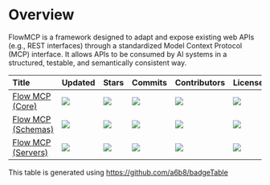 # Overview

FlowMCP is a framework designed to adapt and expose existing web APIs (e.g., REST interfaces) through a standardized Model Context Protocol (MCP) interface. It allows APIs to be consumed by AI systems in a structured, testable, and semantically consistent way.

| Title | Updated | Stars | Commits | Contributors | License |
| :-- | :-- | :-- | :-- | :-- | :-- |
| [Flow MCP (Core)](https://github.com/FlowMCP/flowMCP) | <a href="https://api.github.com/repos/FlowMCP/flowMCP"><img src="https://img.shields.io/github/last-commit/FlowMCP/flowMCP?color=0E1116&logo=F3A966&logoColor=F3A966&style=flat&label="></a> | <a href="https://github.com/FlowMCP/flowMCP/stargazers"><img src="https://img.shields.io/github/stars/FlowMCP/flowMCP?color=0E1116&logo=F3A966&logoColor=F3A966&style=flat&label="></a> | <a href="https://github.com/FlowMCP/flowMCP/commit/main"><img src="https://img.shields.io/github/commit-activity/t/FlowMCP/flowMCP?color=0E1116&logo=F3A966&logoColor=F3A966&style=flat&label="></a> | <a href="https://github.com/FlowMCP/flowMCP/graphs/contributors"><img src="https://img.shields.io/github/contributors/FlowMCP/flowMCP?color=0E1116&logo=F3A966&logoColor=F3A966&style=flat&label="></a> | <a href="https://github.com/FlowMCP/flowMCP/blob/main/LICENSE"><img src="https://img.shields.io/github/license/FlowMCP/flowMCP?color=0E1116&logo=F3A966&logoColor=F3A966&style=flat&label="></a> |
| [Flow MCP (Schemas)](https://github.com/flowMCP/flowMCP-schemas) | <a href="https://api.github.com/repos/flowMCP/flowMCP-schemas"><img src="https://img.shields.io/github/last-commit/flowMCP/flowMCP-schemas?color=0E1116&logo=F3A966&logoColor=F3A966&style=flat&label="></a> | <a href="https://github.com/flowMCP/flowMCP-schemas/stargazers"><img src="https://img.shields.io/github/stars/flowMCP/flowMCP-schemas?color=0E1116&logo=F3A966&logoColor=F3A966&style=flat&label="></a> | <a href="https://github.com/flowMCP/flowMCP-schemas/commit/main"><img src="https://img.shields.io/github/commit-activity/t/flowMCP/flowMCP-schemas?color=0E1116&logo=F3A966&logoColor=F3A966&style=flat&label="></a> | <a href="https://github.com/flowMCP/flowMCP-schemas/graphs/contributors"><img src="https://img.shields.io/github/contributors/flowMCP/flowMCP-schemas?color=0E1116&logo=F3A966&logoColor=F3A966&style=flat&label="></a> | <a href="https://github.com/flowMCP/flowMCP-schemas/blob/main/LICENSE"><img src="https://img.shields.io/github/license/flowMCP/flowMCP-schemas?color=0E1116&logo=F3A966&logoColor=F3A966&style=flat&label="></a> |
| [Flow MCP (Servers)](https://github.com/flowMCP/flowMCP-servers) | <a href="https://api.github.com/repos/flowMCP/flowMCP-servers"><img src="https://img.shields.io/github/last-commit/flowMCP/flowMCP-servers?color=0E1116&logo=F3A966&logoColor=F3A966&style=flat&label="></a> | <a href="https://github.com/flowMCP/flowMCP-servers/stargazers"><img src="https://img.shields.io/github/stars/flowMCP/flowMCP-servers?color=0E1116&logo=F3A966&logoColor=F3A966&style=flat&label="></a> | <a href="https://github.com/flowMCP/flowMCP-servers/commit/main"><img src="https://img.shields.io/github/commit-activity/t/flowMCP/flowMCP-servers?color=0E1116&logo=F3A966&logoColor=F3A966&style=flat&label="></a> | <a href="https://github.com/flowMCP/flowMCP-servers/graphs/contributors"><img src="https://img.shields.io/github/contributors/flowMCP/flowMCP-servers?color=0E1116&logo=F3A966&logoColor=F3A966&style=flat&label="></a> | <a href="https://github.com/flowMCP/flowMCP-servers/blob/main/LICENSE"><img src="https://img.shields.io/github/license/flowMCP/flowMCP-servers?color=0E1116&logo=F3A966&logoColor=F3A966&style=flat&label="></a> |

This table is generated using https://github.com/a6b8/badgeTable
